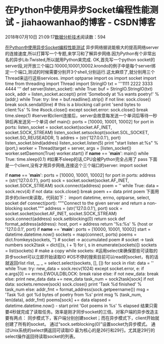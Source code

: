 
# 在Python中使用异步Socket编程性能测试 - jiahaowanhao的博客 - CSDN博客


2018年07月10日 21:09:17[数据分析技术](https://me.csdn.net/jiahaowanhao)阅读数：594


[在Python中使用异步Socket编程性能测试](http://cda.pinggu.org/view/26054.html)
异步网络据说能极大的提高网络server的连接速度,所以打算写一个专题,来学习和了解异步网络.因为Python有个非常出名的异步Lib:Twisted,所以就用Python来完成.
OK,首先写一个python socket的server段,对开放三个端口:10000,10001,10002.krondo的例子中是每个server绑定一个端口,测试的时候需要分别开3个shell,分别运行.这太麻烦了,就分别用三个Thread来运行这些services.
import optparse
import os
import socket
import time
from threading import Thread
import StringIO
txt = '''1111
2222
3333
4444
'''
def server(listen_socket):
while True:
buf = StringIO.StringIO(txt)
sock, addr = listen_socket.accept()
print 'Somebody at %s wants poetry!' % (addr,)
while True:
try:
line = buf.readline().strip()
if not line:
sock.close()
break
sock.sendall(line) \# this is a blocking call
print 'send bytes to client:%s' % line
\#sock.close()
except socket.error:
sock.close()
break
time.sleep(1) \#server和client连接后，server会故意每发送一个单词后等待一秒钟后再发送另一个单词
def main():
ports = [10000, 10001, 10002]
for port in ports:
listen_socket = socket.socket(socket.AF_INET, socket.SOCK_STREAM)
listen_socket.setsockopt(socket.SOL_SOCKET, socket.SO_REUSEADDR, 1)
addres = (str('127.0.0.1'), port)
listen_socket.bind(addres)
listen_socket.listen(5)
print "start listen at:%s" % (port,)
worker = Thread(target = server, args = [listen_socket])
worker.setDaemon(True)
worker.start()
if __name__ == '__main__':
main()
while True:
time.sleep(0.1) \#如果不sleep的话,CPU会被Python完全占用了
pass
下面是一个client,没有才用异步网络,连接这个三个端口的server:
import socket

if __name__ == '__main__':
ports = [10000, 10001, 10002]
for port in ports:
address = (str('127.0.0.1'), port)
sock = socket.socket(socket.AF_INET, socket.SOCK_STREAM)
sock.connect(address)
poem = ''
while True:
data = sock.recv(4)
if not data:
sock.close()
break
poem += data
print poem
下面用异步的client来读取，代码如下：
import datetime, errno, optparse, select, socket
def connect(port):
"""Connect to the given server and return a non-blocking socket."""
address = (str('127.0.0.1'), port)
sock = socket.socket(socket.AF_INET, socket.SOCK_STREAM)
sock.connect(address)
sock.setblocking(0)
return sock
def format_address(address):
host, port = address
return '%s:%s' % (host or '127.0.0.1', port)
if __name__ == '__main__':
ports = [10000, 10001, 10002]
start = datetime.datetime.now()
sockets = map(connect, ports)
poems = dict.fromkeys(sockets, '') \# socket -> accumulated poem
\# socket -> task numbers
sock2task = dict([(s, i + 1) for i, s in enumerate(sockets)])
sockets = list(sockets) \# make a copy
while sockets:
\#运用select来确保那些可读取的异步socket可以立即开始读取IO
\#OS不停的搜索目前可以read的socket，有的话就返回rlist
rlist, _, _ = select.select(sockets, [], [])
for sock in rlist:
data = ''
while True:
try:
new_data = sock.recv(1024)
except socket.error, e:
if e.args[0] == errno.EWOULDBLOCK:
break
raise
else:
if not new_data:
break
else:
print new_data
data += new_data
task_num = sock2task[sock]
if not data:
sockets.remove(sock)
sock.close()
print 'Task %d finished' % task_num
else:
addr_fmt = format_address(sock.getpeername())
msg = 'Task %d: got %d bytes of poetry from %s'
print msg % (task_num, len(data), addr_fmt)
poems[sock] += data
elapsed = datetime.datetime.now() - start
print 'Got poems in %s' % elapsed
结果只需要4秒就完成了读取任务。效率是刚才同步socket的三倍。对客户端的异步改造主要有两点：
同步模式下，客户端分别创建socket；而在异步模式下，client开始就创建了所有的socket。
通过“sock.setblocking(0)”设置socket为异步模式。
通过Unix系统的select俩返回可读取IO
最为核心的是26行和29行。尤其是29行的select操作返回待读取socket的列表。

